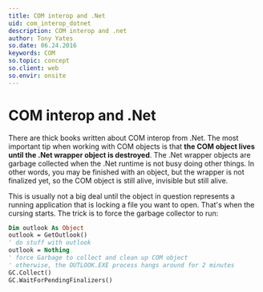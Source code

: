 ```yaml
---
title: COM interop and .Net
uid: com_interop_dotnet
description: COM interop and .net
author: Tony Yates
so.date: 06.24.2016
keywords: COM
so.topic: concept
so.client: web
so.envir: onsite
---
```


# COM interop and .Net

There are thick books written about COM interop from .Net. The most important tip when working with COM objects is that **the COM object lives until the .Net wrapper object is destroyed**. The .Net wrapper objects are garbage collected when the .Net runtime is not busy doing other things. In other words, you may be finished with an object, but the wrapper is not finalized yet, so the COM object is still alive, invisible but still alive.

This is usually not a big deal until the object in question represents a running application that is locking a file you want to open. That's when the cursing starts. The trick is to force the garbage collector to run:

```vb
Dim outlook As Object
outlook = GetOutlook()
' do stuff with outlook
outlook = Nothing
' force Garbage to collect and clean up COM object
' otherwise, the OUTLOOK.EXE process hangs around for 2 minutes
GC.Collect()
GC.WaitForPendingFinalizers()
```
